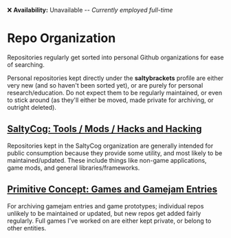 :x: **Availability:** Unavailable -- _Currently employed full-time_

# Repo Organization

Repositories regularly get sorted into personal Github organizations for ease of searching.

Personal repositories kept directly under the **saltybrackets** profile are either very new (and so haven't been sorted yet), or are purely for personal research/education. Do not expect them to be regularly maintained, or even to stick around (as they'll either be moved, made private for archiving, or outright deleted).

## [SaltyCog: Tools / Mods / Hacks and Hacking](https://github.com/saltycog)
Repositories kept in the SaltyCog organization are generally intended for public consumption because they provide some utility, and most likely to be maintained/updated. These include things like non-game applications, game mods, and general libraries/frameworks.

## [Primitive Concept: Games and Gamejam Entries](https://github.com/primitiveconcept)
For archiving gamejam entries and game prototypes; individual repos unlikely to be maintained or updated, but new repos get added fairly regularly. Full games I've worked on are either kept private, or belong to other entities.


<!--
**saltybrackets/saltybrackets** is a ✨ _special_ ✨ repository because its `README.md` (this file) appears on your GitHub profile.

Here are some ideas to get you started:

- 🔭 I’m currently working on ...
- 🌱 I’m currently learning ...
- 👯 I’m looking to collaborate on ...
- 🤔 I’m looking for help with ...
- 💬 Ask me about ...
- 📫 How to reach me: ...
- 😄 Pronouns: ...
- ⚡ Fun fact: ...
-->
